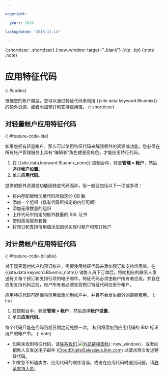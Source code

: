 ```yaml
---

copyright:

  years: 2018

lastupdated: "2018-11-14" 

---
```


{:shortdesc: .shortdesc}
{:new_window: target="_blank"}
{:tip: .tip}
{:note .note}


# 应用特征代码
{: #codes}

根据您的帐户类型，您可以通过特征代码来利用 {{site.data.keyword.Bluemix}} 的额外资源，或者添加预订和支持信用值。
{: shortdesc}


## 对轻量帐户应用特征代码
{: #feature-code-lite}

如果您拥有轻量帐户，那么可以使用特征代码来解锁额外的资源或功能。您必须在所有帐户管理服务上具有“编辑者”角色或更高角色，才能应用特征代码。  

1. 在 {{site.data.keyword.Bluemix_notm}} 控制台中，转至**管理 > 帐户**，然后选择**帐户设置**。 
2. 单击**应用代码**。 

提供的额外资源或功能因特定代码而异，但一般会包括以下一项或多项：

  * 将内存配额增加至代码所指定的 GB 数
  * 添加一个组织（具有代码所指定的内存配额）
  * 添加无限数量的组织
  * 上传代码所指定的额外数量的 SSL 证书
  * 使用高端服务套餐
  * 将预订和支持信用值添加到现买现付帐户和预订帐户


## 对计费帐户应用特征代码
{: #feature-code-billable}

对于现买现付帐户和预订帐户，需要使用特征代码来添加预订和支持信用值。在 {{site.data.keyword.Bluemix_notm}} 销售人员下订单后，将向相应的联系人发送有关每个预订和支持行项的电子邮件。特征代码必须由帐户所有者应用，并且在应用支持代码之前，帐户所有者必须先将预订特征代码应用于帐户。 

应用特征代码可确保将信用值添加到帐户中，并且不会发生额外的超额费用。
{: tip} 

1. 在控制台中，转至**管理 > 帐户**，然后选择**帐户设置**。 
2. 单击**应用代码**。 

  每个代码只能在代码到期日期之前兑换一次。
权利将添加到应用代码的 IBM 标识用户的帐户中。
  {: note}

  * 如果未收到特征代码，请[联系我们 ![外部链接图标](../icons/launch-glyph.svg "外部链接图标")](https://www.ibm.com/cloud-computing/bluemix/contact-us){: new_window}，或者向销售人员发送电子邮件 (CloudDigitalSales@us.ibm.com) 以请求再次发送特征代码。
  * 如果您不知道卖方、应用代码的顺序错误，或者在应用代码时遇到问题，请[联系支持人员](/docs/get-support/howtogetsupport.html)。 

 

